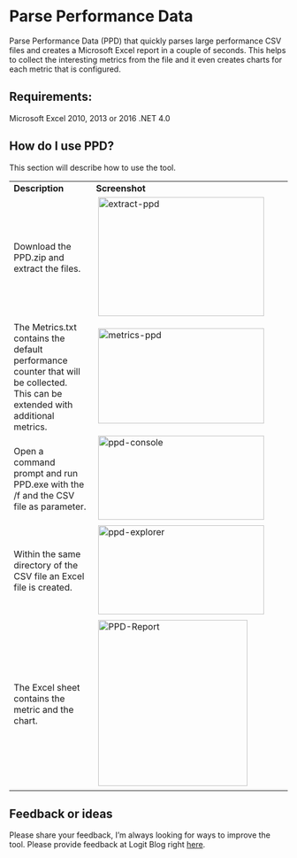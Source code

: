 # Parse Performance Data

Parse Performance Data (PPD) that quickly parses large performance CSV files and creates a Microsoft Excel report in a couple of seconds. This helps to collect the interesting metrics from the file and it even creates charts for each metric that is configured.

## Requirements:
Microsoft Excel 2010, 2013 or 2016
.NET 4.0

## How do I use PPD?
This section will describe how to use the tool.

<table>
<tbody>
<tr>
<td width="198"><strong>Description</strong></td>
<td width="403"><strong>Screenshot</strong></td>
</tr>
<tr>
<td width="198">Download the PPD.zip and extract the files.</td>
<td width="403"> <a href="https://www.logitblog.com/assets/images/pages/parse-performance-data/extract-ppd.png"><img class="alignleft size-medium wp-image-3215" src="https://www.logitblog.com/assets/images/pages/parse-performance-data/extract-ppd.png" alt="extract-ppd" width="300" height="215" /></a></td>
</tr>
<tr>
<td width="198">The Metrics.txt contains the default performance counter that will be collected. This can be extended with additional metrics.</td>
<td width="403"> <a href="https://www.logitblog.com/assets/images/pages/parse-performance-data/metrics-ppd.png"><img class="alignleft size-medium wp-image-3216" src="https://www.logitblog.com/assets/images/pages/parse-performance-data/metrics-ppd.png" alt="metrics-ppd" width="300" height="172" /></a></td>
</tr>
<tr>
<td width="198">Open a command prompt and run PPD.exe with the /f and the CSV file as parameter.</td>
<td width="403"> <a href="https://www.logitblog.com/assets/images/pages/parse-performance-data/ppd-console-1.png" rel="attachment wp-att-3444"><img class="alignleft size-medium wp-image-3444" src="https://www.logitblog.com/assets/images/pages/parse-performance-data/ppd-console-1.png" alt="ppd-console" width="300" height="152" /></a></td>
</tr>
<tr>
<td width="198">Within the same directory of the CSV file an Excel file is created.</td>
<td width="403"> <a href="https://www.logitblog.com/assets/images/pages/parse-performance-data/ppd-explorer-1.png" rel="attachment wp-att-3445"><img class="alignleft size-medium wp-image-3445" src="https://www.logitblog.com/assets/images/pages/parse-performance-data/ppd-explorer-1.png" alt="ppd-explorer" width="300" height="161" /></a></td>
</tr>
<tr>
<td width="198">The Excel sheet contains the metric and the chart.</td>
<td width="403"> <a href="https://www.logitblog.com/assets/images/pages/parse-performance-data/PPD-Report.png"><img class="alignleft size-medium wp-image-3068" src="https://www.logitblog.com/assets/images/pages/parse-performance-data/PPD-Report.png" alt="PPD-Report" width="270" height="300" /></a></td>
</tr>
</tbody>
</table>

## Feedback or ideas
Please share your feedback, I’m always looking for ways to improve the tool. Please provide feedback at Logit Blog right [here](https://www.logitblog.com/tooling/parse-performance-data/).